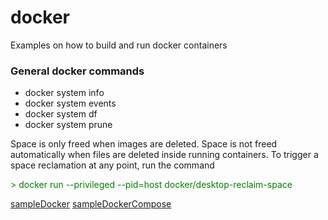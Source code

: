 # docker

Examples on how to build and run docker containers

### General docker commands

- docker system info
- docker system events
- docker system df
- docker system prune

Space is only freed when images are deleted. Space is not freed automatically when files are deleted inside running containers. To trigger a space reclamation at any point, run the command

<font color=green>
 > docker run --privileged --pid=host docker/desktop-reclaim-space
</font>

[sampleDocker](sampleDocker/README.md)
[sampleDockerCompose](sampleDockerCompose/README.md)

